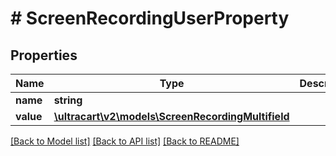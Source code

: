 # # ScreenRecordingUserProperty

## Properties

Name | Type | Description | Notes
------------ | ------------- | ------------- | -------------
**name** | **string** |  | [optional]
**value** | [**\ultracart\v2\models\ScreenRecordingMultifield**](ScreenRecordingMultifield.md) |  | [optional]

[[Back to Model list]](../../README.md#models) [[Back to API list]](../../README.md#endpoints) [[Back to README]](../../README.md)
